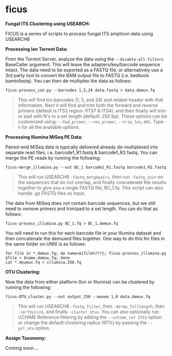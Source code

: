 # ficus
**Fungal ITS Clustering using USEARCH:**

FICUS is a series of scripts to process fungal ITS amplicon data using USEARCH8

**Processing Ion Torrent Data:**

From the Torrent Server, analyze the data using the `--disable-all-filters` BaseCaller argument.  This will leave the adapters/key/barcode sequence intact.  The data need to be exported as a FASTQ file, or alternatively use a 3rd party tool to convert the BAM output file to FASTQ (i.e. bedtools bamtofastq).  You can then de-multiplex the data as follows:

`ficus-process_ion.py --barcodes 1,5,24 data.fastq > data.demux.fq`
>This will find Ion barcodes (1, 5, and 24) and relabel header with that information.  Next it will find and trim both the forward and reverse primers (default is ITS2 region: fITS7 & ITS4), and then finally will trim or pad with N's to a set length (default: 250 bp).  These options can be customized using: `--fwd_primer`, `--rev_primer`, `--trim_len`, etc.  Type `-h` for all the available options.


**Processing Illumina MiSeq PE Data:**

Paired-end MiSeq data is typically delivered already de-multiplexed into separate read files, i.e. barcode1_R1.fastq & barcode1_R2.fastq.  You can merge the PE reads by running the following:

`ficus-merge_illumina.py --out BC_1 barcode1_R1.fastq barcode1_R2.fastq`
>This will run USEARCH8 `-fastq_mergepairs`, then run `-fastq_join` on the sequences that do not overlap, and finally concatenate the results together to give you a single FASTQ file, BC_1.fq.  This script can also handle .gz FASTQ files as input.

The data from MiSeq does not contain barcode sequences, but we still need to remove primers and trim/pad to a set length.  You can do that as follows:

`ficus-process_illumina.py BC_1.fq > BC_1.demux.fq`

You will need to run this for each barcode file in your Illumina dataset and then concatenate the demuxed files together.  One way to do this for files in the same folder on UNIX is as follows:

```
for file in *.demux.fq; do name=${file%???}; ficus-process_illumina.py $file > $name.demux.fq; done
cat *.deumux.fq > illumina.250.fq
```

**OTU Clustering:**

Now the data from either platform (Ion or Illumina) can be clustered by running the following:

`ficus-OTU_cluster.py --out output_250 --maxee 1.0 data.demux.fq`
>This will run USEARCH8 `-fastq_filter`, then `-derep_fulllength`, then `-sortbysize`, and finally `-cluster_otus`.  You can also optionally run UCHIME Reference filtering by adding the `--uchime_ref ITS2` option or change the default clustering radius (97%) by passing the `--pct_otu` option.

**Assign Taxonomy:**

Coming soon....

